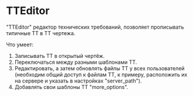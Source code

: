 # TTEditor

"TTEditor" редактор технических требований, позволяет прописывать типичные ТТ в ТТ чертежа.

Что умеет:
1. Записывать ТТ в открытый чертёж.
2. Переключаться между разными шаблонами ТТ.
3. Редактировать, а затем обновлять файлы ТТ у всех пользователей (необходим общий доступ к файлам ТТ, к примеру, расположить их на сервере и указать  в настройках "server_path").
4. Добавлять свои шаблоны ТТ "more_options". 
